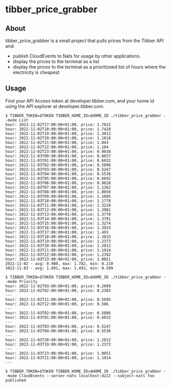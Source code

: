 # tibber_price_grabber
## About

tibber_price_grabber is a small project that pulls prices from the Tibber API and:
* publish CloudEvents to Nats for usage by other applications.
* display the prices to the terminal as a list
* display the prices to the terminal as a prioritizeed list of hours where the electricity is cheapest

## Usage

Find your API Access token at developer.tibber.com, and your home id using the API explorer at developer.tibber.com.

```
$ TIBBER_TOKEN=$TOKEN TIBBER_HOME_ID=$HOME_ID ./tibber_price_grabber --mode List 
hour: 2022-11-02T17:00:00+01:00, price: 1.7822
hour: 2022-11-02T18:00:00+01:00, price: 1.7428
hour: 2022-11-02T19:00:00+01:00, price: 1.3012
hour: 2022-11-02T20:00:00+01:00, price: 1.1818
hour: 2022-11-02T21:00:00+01:00, price: 1.043
hour: 2022-11-02T22:00:00+01:00, price: 1.104
hour: 2022-11-02T23:00:00+01:00, price: 0.9838
hour: 2022-11-03T00:00:00+01:00, price: 0.8657
hour: 2022-11-03T01:00:00+01:00, price: 0.6032
hour: 2022-11-03T02:00:00+01:00, price: 0.5086
hour: 2022-11-03T03:00:00+01:00, price: 0.5247
hour: 2022-11-03T04:00:00+01:00, price: 0.5536
hour: 2022-11-03T05:00:00+01:00, price: 0.6692
hour: 2022-11-03T06:00:00+01:00, price: 0.9828
hour: 2022-11-03T07:00:00+01:00, price: 1.1262
hour: 2022-11-03T08:00:00+01:00, price: 1.0856
hour: 2022-11-03T09:00:00+01:00, price: 1.1605
hour: 2022-11-03T10:00:00+01:00, price: 1.1778
hour: 2022-11-03T11:00:00+01:00, price: 1.3228
hour: 2022-11-03T12:00:00+01:00, price: 1.2981
hour: 2022-11-03T13:00:00+01:00, price: 1.3778
hour: 2022-11-03T14:00:00+01:00, price: 1.3791
hour: 2022-11-03T15:00:00+01:00, price: 1.3274
hour: 2022-11-03T16:00:00+01:00, price: 1.3915
hour: 2022-11-03T17:00:00+01:00, price: 1.493
hour: 2022-11-03T18:00:00+01:00, price: 1.3815
hour: 2022-11-03T19:00:00+01:00, price: 1.2373
hour: 2022-11-03T20:00:00+01:00, price: 1.2012
hour: 2022-11-03T21:00:00+01:00, price: 1.1914
hour: 2022-11-03T22:00:00+01:00, price: 1.2392
hour: 2022-11-03T23:00:00+01:00, price: 1.0851
2022-11-02 - avg: 0.900, max: 1.782, min: 0.210
2022-11-03 - avg: 1.091, max: 1.493, min: 0.509
```

```
$ TIBBER_TOKEN=$TOKEN TIBBER_HOME_ID=$HOME_ID ./tibber_price_grabber --mode Priority
hour: 2022-11-02T03:00:00+01:00, price: 0.2099
hour: 2022-11-02T02:00:00+01:00, price: 0.2383
---
hour: 2022-11-02T11:00:00+01:00, price: 0.5695
hour: 2022-11-02T12:00:00+01:00, price: 0.586
---
hour: 2022-11-03T02:00:00+01:00, price: 0.5086
hour: 2022-11-03T01:00:00+01:00, price: 0.6032
---
hour: 2022-11-03T03:00:00+01:00, price: 0.5247
hour: 2022-11-03T04:00:00+01:00, price: 0.5536
---
hour: 2022-11-03T20:00:00+01:00, price: 1.2012
hour: 2022-11-03T19:00:00+01:00, price: 1.2373
---
hour: 2022-11-03T23:00:00+01:00, price: 1.0851
hour: 2022-11-03T21:00:00+01:00, price: 1.1914
---
```

```
$ TIBBER_TOKEN=$TOKEN TIBBER_HOME_ID=$HOME_ID ./tibber_price_grabber --mode CloudEvents --server-nats localhost:4222 --subject-nats foo
published
```

